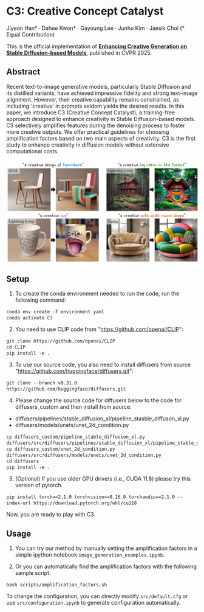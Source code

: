 # C3: Creative Concept Catalyst

Jiyeon Han* · Dahee Kwon* · Gayoung Lee · Junho Kim · Jaesik Choi (* Equal Contribution)  

This is the official implementation of [**Enhancing Creative Generation on Stable Diffusion-based Models**](https://arxiv.org/abs/2503.23538), published in CVPR 2025.

## Abstract
Recent text-to-image generative models, particularly Stable Diffusion and its distilled variants, have achieved impressive fidelity and strong text-image alignment. However, their creative capability remains constrained, as including `creative' in prompts seldom yields the desired results. In this paper, we introduce C3 (Creative Concept Catalyst), a training-free approach designed to enhance creativity in Stable Diffusion-based models. C3 selectively amplifies features during the denoising process to foster more creative outputs. We offer practical guidelines for choosing amplification factors based on two main aspects of creativity. C3 is the first study to enhance creativity in diffusion models without extensive computational costs. 

![image](./C3-main.png)

## Setup
1) To create the conda environment needed to run the code, run the following command:

```
conda env create -f environment.yaml
conda activate C3
```

2) You need to use CLIP code from "https://github.com/openai/CLIP":

```
git clone https://github.com/openai/CLIP
cd CLIP
pip install -e .
```

3) To use our source code, you also need to install diffusers from source "https://github.com/huggingface/diffusers.git":

```
git clone --branch v0.31.0 https://github.com/huggingface/diffusers.git
```

4) Please change the source code for diffusers below to the code for diffusers_custom and then install from source:
- diffusers/pipelines/stable_diffusion_xl/pipeline_stasble_diffuson_xl.py
- diffusers/models/unets/unet_2d_condition.py

```
cp diffusers_custom/pipeline_stable_diffusion_xl.py diffusers/src/diffusers/pipelines/stable_diffusion_xl/pipeline_stable_diffusion_xl.py
cp diffusers_custom/unet_2d_condition.py diffusers/src/diffusers/models/unets/unet_2d_condition.py
cd diffusers
pip install -e .
```  

5) (Optional) If you use older GPU drivers (i.e., CUDA 11.8) please try this version of pytorch.
 
```
pip install torch==2.1.0 torchvision==0.16.0 torchaudio==2.1.0 --index-url https://download.pytorch.org/whl/cu118
```  

Now, you are ready to play with C3. 

 ## Usage
 1) You can try our method by manually setting the amplification factors in a simple ipython notebook `image_generation_examples.ipynb`.

 2) Or you can automatically find the amplification factors with the following sample script. 

```
bash scripts/amplification_factors.sh
```
To change the configuration, you can directly modify `src/default.cfg` or use `src/configuration.ipynb` to generate configuration automatically.

